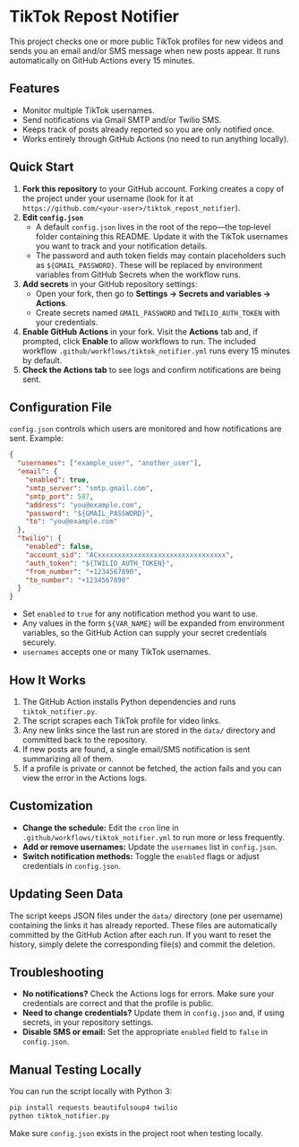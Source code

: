 # TikTok Repost Notifier

This project checks one or more public TikTok profiles for new videos and sends you an email and/or SMS message when new posts appear. It runs automatically on GitHub Actions every 15 minutes.

## Features

- Monitor multiple TikTok usernames.
- Send notifications via Gmail SMTP and/or Twilio SMS.
- Keeps track of posts already reported so you are only notified once.
- Works entirely through GitHub Actions (no need to run anything locally).

## Quick Start

1. **Fork this repository** to your GitHub account. Forking creates a copy of the
   project under your username (look for it at `https://github.com/<your-user>/tiktok_repost_notifier`).
2. **Edit `config.json`**
   - A default `config.json` lives in the root of the repo—the top‑level folder
     containing this README. Update it with the TikTok usernames you want to
     track and your notification details.
   - The password and auth token fields may contain placeholders such as
     `${GMAIL_PASSWORD}`. These will be replaced by environment variables from
     GitHub Secrets when the workflow runs.
3. **Add secrets** in your GitHub repository settings:
   - Open your fork, then go to **Settings → Secrets and variables → Actions**.
   - Create secrets named `GMAIL_PASSWORD` and `TWILIO_AUTH_TOKEN` with your
     credentials.
4. **Enable GitHub Actions** in your fork. Visit the **Actions** tab and, if
   prompted, click **Enable** to allow workflows to run. The included workflow
   `.github/workflows/tiktok_notifier.yml` runs every 15 minutes by default.
5. **Check the Actions tab** to see logs and confirm notifications are being sent.

## Configuration File

`config.json` controls which users are monitored and how notifications are sent. Example:

```json
{
  "usernames": ["example_user", "another_user"],
  "email": {
    "enabled": true,
    "smtp_server": "smtp.gmail.com",
    "smtp_port": 587,
    "address": "you@example.com",
    "password": "${GMAIL_PASSWORD}",
    "to": "you@example.com"
  },
  "twilio": {
    "enabled": false,
    "account_sid": "ACxxxxxxxxxxxxxxxxxxxxxxxxxxxxxxxx",
    "auth_token": "${TWILIO_AUTH_TOKEN}",
    "from_number": "+1234567890",
    "to_number": "+1234567890"
  }
}
```

- Set `enabled` to `true` for any notification method you want to use.
- Any values in the form `${VAR_NAME}` will be expanded from environment variables, so the GitHub Action can supply your secret credentials securely.
- `usernames` accepts one or many TikTok usernames.

## How It Works

1. The GitHub Action installs Python dependencies and runs `tiktok_notifier.py`.
2. The script scrapes each TikTok profile for video links.
3. Any new links since the last run are stored in the `data/` directory and committed back to the repository.
4. If new posts are found, a single email/SMS notification is sent summarizing all of them.
5. If a profile is private or cannot be fetched, the action fails and you can view the error in the Actions logs.

## Customization

- **Change the schedule:** Edit the `cron` line in `.github/workflows/tiktok_notifier.yml` to run more or less frequently.
- **Add or remove usernames:** Update the `usernames` list in `config.json`.
- **Switch notification methods:** Toggle the `enabled` flags or adjust credentials in `config.json`.

## Updating Seen Data

The script keeps JSON files under the `data/` directory (one per username) containing the links it has already reported. These files are automatically committed by the GitHub Action after each run. If you want to reset the history, simply delete the corresponding file(s) and commit the deletion.

## Troubleshooting

- **No notifications?** Check the Actions logs for errors. Make sure your credentials are correct and that the profile is public.
- **Need to change credentials?** Update them in `config.json` and, if using secrets, in your repository settings.
- **Disable SMS or email:** Set the appropriate `enabled` field to `false` in `config.json`.

## Manual Testing Locally

You can run the script locally with Python 3:

```bash
pip install requests beautifulsoup4 twilio
python tiktok_notifier.py
```

Make sure `config.json` exists in the project root when testing locally.

